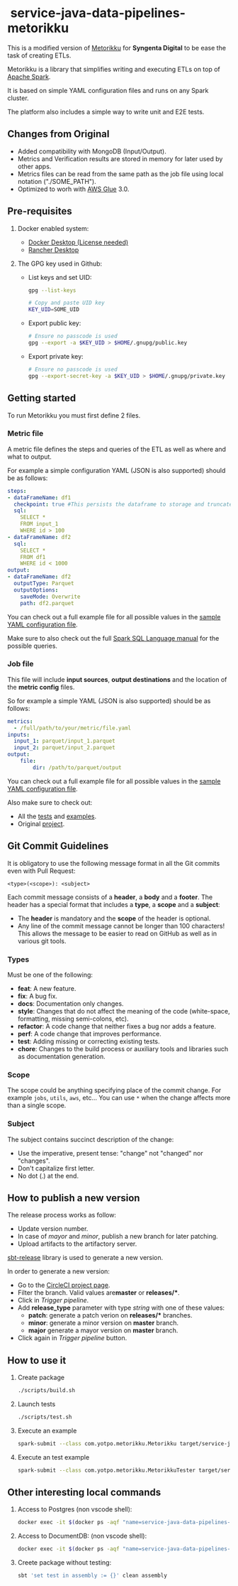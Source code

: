 #  service-java-data-pipelines-metorikku

This is a modified version of [Metorikku](https://github.com/YotpoLtd/metorikku) for **Syngenta Digital** to be ease the task of creating ETLs.

Metorikku is a library that simplifies writing and executing ETLs on top of [Apache Spark](http://spark.apache.org/).

It is based on simple YAML configuration files and runs on any Spark cluster.

The platform also includes a simple way to write unit and E2E tests.

## Changes from Original

- Added compatibility with MongoDB (Input/Output).
- Metrics and Verification results are stored in memory for later used by other apps.
- Metrics files can be read from the same path as the job file using local notation (\"./SOME_PATH"\).
- Optimized to worh with [AWS Glue](https://aws.amazon.com/glue/) 3.0.

## Pre-requisites

1. Docker enabled system:
    - [Docker Desktop (License needed)](https://www.docker.com/products/docker-desktop/)
    - [Rancher Desktop](https://rancherdesktop.io/)

1. The GPG key used in Github:
    - List keys and set UID:

        ```bash
        gpg --list-keys

        # Copy and paste UID key
        KEY_UID=SOME_UID
        ```

    - Export public key:

        ```bash
        # Ensure no passcode is used
        gpg --export -a $KEY_UID > $HOME/.gnupg/public.key
        ```

    - Export private key:

        ```bash
        # Ensure no passcode is used
        gpg --export-secret-key -a $KEY_UID > $HOME/.gnupg/private.key
        ```

## Getting started

To run Metorikku you must first define 2 files.

### Metric file

A metric file defines the steps and queries of the ETL as well as where and what to output.

For example a simple configuration YAML (JSON is also supported) should be as follows:

```yaml
steps:
- dataFrameName: df1
  checkpoint: true #This persists the dataframe to storage and truncates the execution plan. For more details, see https://jaceklaskowski.gitbooks.io/mastering-spark-sql/content/spark-sql-checkpointing.html
  sql:
    SELECT *
    FROM input_1
    WHERE id > 100
- dataFrameName: df2
  sql:
    SELECT *
    FROM df1
    WHERE id < 1000
output:
- dataFrameName: df2
  outputType: Parquet
  outputOptions:
    saveMode: Overwrite
    path: df2.parquet
```

You can check out a full example file for all possible values in the [sample YAML configuration file](config/metric_config_sample.yaml).

Make sure to also check out the full [Spark SQL Language manual](https://docs.databricks.com/spark/latest/spark-sql/index.html#sql-language-manual) for the possible queries.

### Job file

This file will include **input sources**, **output destinations** and the location of the **metric config** files.

So for example a simple YAML (JSON is also supported) should be as follows:

```yaml
metrics:
  - /full/path/to/your/metric/file.yaml
inputs:
  input_1: parquet/input_1.parquet
  input_2: parquet/input_2.parquet
output:
    file:
        dir: /path/to/parquet/output
```

You can check out a full example file for all possible values in the [sample YAML configuration file](config/job_config_sample.yaml).

Also make sure to check out:

- All the [tests](tests/data) and [examples](examples).
- Original [project](https://github.com/YotpoLtd/metorikku).

## Git Commit Guidelines

It is obligatory to use the following message format in all the Git commits even with Pull Request:

```git
<type>(<scope>): <subject>
```

Each commit message consists of a **header**, a **body** and a **footer**.  The header has a special format that includes a **type**, a **scope** and a **subject**:

- The **header** is mandatory and the **scope** of the header is optional.
- Any line of the commit message cannot be longer than 100 characters! This allows the message to be easier to read on GitHub as well as in various git tools.

### Types

Must be one of the following:

- **feat**: A new feature.
- **fix**: A bug fix.
- **docs**: Documentation only changes.
- **style**: Changes that do not affect the meaning of the code (white-space, formatting, missing semi-colons, etc).
- **refactor**: A code change that neither fixes a bug nor adds a feature.
- **perf**: A code change that improves performance.
- **test**: Adding missing or correcting existing tests.
- **chore**: Changes to the build process or auxiliary tools and libraries such as documentation generation.

### Scope

The scope could be anything specifying place of the commit change. For example `jobs`, `utils`, `aws`, etc... You can use `*` when the change affects more than a single scope.

### Subject

The subject contains succinct description of the change:

- Use the imperative, present tense: "change" not "changed" nor "changes".
- Don't capitalize first letter.
- No dot (.) at the end.

## How to publish a new version

The release process works as follow:

- Update version number.
- In case of *mayor* and *minor*, publish a new branch for later patching.
- Upload artifacts to the artifactory server.

[sbt-release](https://github.com/sbt/sbt-release) library is used to generate a new version.

In order to generate a new version:

- Go to the [CircleCI project page](https://app.circleci.com/pipelines/github/syngenta-digital/infra-terraform-data-pipelines).
- Filter the branch. Valid values are**master** or **releases/\***.
- Click in *Trigger pipeline*.
- Add **release_type** parameter with type *string* with one of these values:
    - **patch**: generate a patch verion on **releases/\*** branches.
    - **minor**: generate a minor version on **master** branch.
    - **major** generate a mayor version on **master** branch.
- Click again in *Trigger pipeline* button.

## How to use it

1. Create package

    ```bash
    ./scripts/build.sh
    ```

2. Launch tests

    ```bash
    ./scripts/test.sh
    ```

3. Execute an example

    ```bash
    spark-submit --class com.yotpo.metorikku.Metorikku target/service-java-data-pipelines-metorikku_${SCALA_BINARY_VERSION}*.jar -c examples/movies.yaml
    ```

4. Execute an test example

    ```bash
    spark-submit --class com.yotpo.metorikku.MetorikkuTester target/service-java-data-pipelines-metorikku_${SCALA_BINARY_VERSION}*.jar -t examples/movies_test.yaml
    ```

## Other interesting local commands

1. Access to Postgres (non vscode shell):

    ```bash
    docker exec -it $(docker ps -aqf "name=service-java-data-pipelines-metorikku_devcontainer-postgres-1") bash -c 'psql -U $POSTGRES_USER $POSTGRES_DB'
    ```

2. Access to DocumentDB: (non vscode shell):

    ```bash
    docker exec -it $(docker ps -aqf "name=service-java-data-pipelines-metorikku_devcontainer-mongodb-1") bash -c 'mongo'
    ```

3. Creete package without testing:

    ```bash
    sbt 'set test in assembly := {}' clean assembly
    ```
